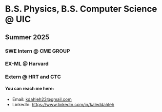 # B.S. Physics, B.S. Computer Science @ UIC
## Summer 2025
### SWE Intern @ CME GROUP
### EX-ML @ Harvard
### Extern @ HRT and CTC

#### You can reach me here:
  - Email: kdahleh23@gmail.com
  - LinkedIn: https://www.linkedin.com/in/kaleddahleh

